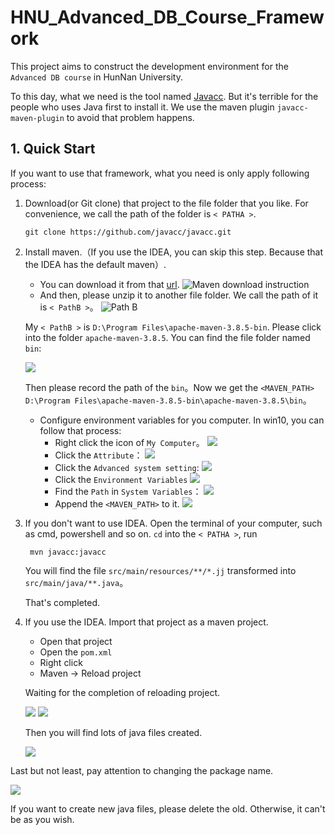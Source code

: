 # HNU_Advanced_DB_Course_Framework

This project aims to construct the development environment for the `Advanced DB course` in HunNan University.

To this day, what we need is the tool named [Javacc](https://github.com/javacc/javacc). But it's terrible for the people who uses Java first to install it. We use the maven plugin `javacc-maven-plugin` to avoid that problem happens.

## 1. Quick Start

If you want to use that framework, what you need is only apply following process:

1. Download(or Git clone) that project to the file folder that you like. For convenience, we call the path of the folder is `< PATHA >`.
    ```shell
    git clone https://github.com/javacc/javacc.git
    ```

2. Install maven.（If you use the IDEA, you can skip this step. Because that the IDEA has the default maven）. 
   - You can download it from that [url](https://maven.apache.org/download.cgi).
   ![Maven download instruction](./images/maven.png)
   - And then, please unzip it to another file folder. We call the path of it is `< PathB >`。
    ![Path B](./images/pathB.png)
    
    My `< PathB >` is `D:\Program Files\apache-maven-3.8.5-bin`. Please click into the folder `apache-maven-3.8.5`. You can find the file folder named `bin`:

    ![](images/bin.png)

    Then please record the path of the `bin`。Now we get the `<MAVEN_PATH>` `D:\Program Files\apache-maven-3.8.5-bin\apache-maven-3.8.5\bin`。
   - Configure environment variables for you computer. In win10, you can follow that process:
     - Right click the icon of `My Computer`。
        ![](./images/My_Computer.png)
     - Click the `Attribute`：
        ![](images/Atribute.png)
     - Click the `Advanced system setting`:
        ![](./images/Advanced_System_Setting.png)
     - Click the `Environment Variables`
       ![](images/Environment_Variables.png)
     - Find the `Path` in `System Variables`：
       ![](images/Find_Path.png)
     - Append the `<MAVEN_PATH>` to it. 
        ![](images/Completed.png)
3. If you don't want to use IDEA. Open the terminal of your computer, such as cmd, powershell and so on. `cd` into the `< PATHA >`, run 
   ```shell
    mvn javacc:javacc
   ```
   You will find the file `src/main/resources/**/*.jj` transformed into `src/main/java/**.java`。

   That's completed.

4. If you use the IDEA. Import that project as a maven project.
   - Open that project
   - Open the `pom.xml`
   - Right click
   - Maven -> Reload project

   Waiting for the completion of reloading project.

   ![](./images/maven_idea.png)
   ![](./images/maven_idea2.png)

   Then you will find lots of java files created.

   ![](images/maven_idea3.png)

Last but not least, pay attention to changing the package name.

![](images/Attention.png)

If you want to create new java files, please delete the old. Otherwise, it can't be as you wish.